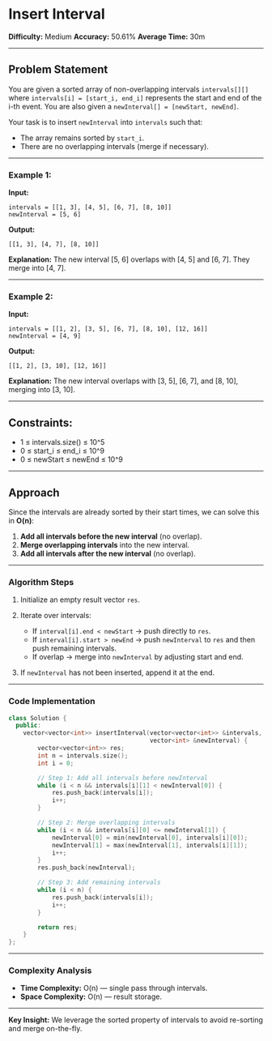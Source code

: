# Insert Interval

**Difficulty:** Medium
**Accuracy:** 50.61%
**Average Time:** 30m

---

## Problem Statement

You are given a sorted array of non-overlapping intervals `intervals[][]` where `intervals[i] = [start_i, end_i]` represents the start and end of the i-th event. You are also given a `newInterval[] = [newStart, newEnd]`.

Your task is to insert `newInterval` into `intervals` such that:

* The array remains sorted by `start_i`.
* There are no overlapping intervals (merge if necessary).

---

### Example 1:

**Input:**

```
intervals = [[1, 3], [4, 5], [6, 7], [8, 10]]
newInterval = [5, 6]
```

**Output:**

```
[[1, 3], [4, 7], [8, 10]]
```

**Explanation:**
The new interval \[5, 6] overlaps with \[4, 5] and \[6, 7]. They merge into \[4, 7].

---

### Example 2:

**Input:**

```
intervals = [[1, 2], [3, 5], [6, 7], [8, 10], [12, 16]]
newInterval = [4, 9]
```

**Output:**

```
[[1, 2], [3, 10], [12, 16]]
```

**Explanation:**
The new interval overlaps with \[3, 5], \[6, 7], and \[8, 10], merging into \[3, 10].

---

## Constraints:

* 1 ≤ intervals.size() ≤ 10^5
* 0 ≤ start\_i ≤ end\_i ≤ 10^9
* 0 ≤ newStart ≤ newEnd ≤ 10^9

---

## Approach

Since the intervals are already sorted by their start times, we can solve this in **O(n)**:

1. **Add all intervals before the new interval** (no overlap).
2. **Merge overlapping intervals** into the new interval.
3. **Add all intervals after the new interval** (no overlap).

---

### Algorithm Steps

1. Initialize an empty result vector `res`.
2. Iterate over intervals:

   * If `interval[i].end < newStart` → push directly to `res`.
   * If `interval[i].start > newEnd` → push `newInterval` to `res` and then push remaining intervals.
   * If overlap → merge into `newInterval` by adjusting start and end.
3. If `newInterval` has not been inserted, append it at the end.

---

### Code Implementation

```cpp
class Solution {
  public:
    vector<vector<int>> insertInterval(vector<vector<int>> &intervals,
                                       vector<int> &newInterval) {
        vector<vector<int>> res;
        int n = intervals.size();
        int i = 0;

        // Step 1: Add all intervals before newInterval
        while (i < n && intervals[i][1] < newInterval[0]) {
            res.push_back(intervals[i]);
            i++;
        }

        // Step 2: Merge overlapping intervals
        while (i < n && intervals[i][0] <= newInterval[1]) {
            newInterval[0] = min(newInterval[0], intervals[i][0]);
            newInterval[1] = max(newInterval[1], intervals[i][1]);
            i++;
        }
        res.push_back(newInterval);

        // Step 3: Add remaining intervals
        while (i < n) {
            res.push_back(intervals[i]);
            i++;
        }

        return res;
    }
};
```

---

### Complexity Analysis

* **Time Complexity:** O(n) — single pass through intervals.
* **Space Complexity:** O(n) — result storage.

---

**Key Insight:**
We leverage the sorted property of intervals to avoid re-sorting and merge on-the-fly.
